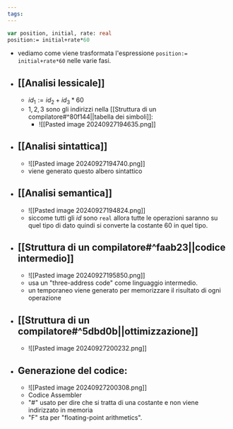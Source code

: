 ```yaml
---
tags:
---
```


```Pascal
var position, initial, rate: real
position:= initial+rate*60
```
- vediamo come viene trasformata l'espressione `position:= initial+rate*60` nelle varie fasi.
- ## [[Analisi lessicale]]
	- $id_{1}:=id_{2}+id_{3}*60$
	- $1,2,3$ sono gli indirizzi nella [[Struttura di un compilatore#^80f144||tabella dei simboli]]:
		- ![[Pasted image 20240927194635.png]]
- ## [[Analisi sintattica]]
	- ![[Pasted image 20240927194740.png]]
	- viene generato questo albero sintattico
- ## [[Analisi semantica]]
	- ![[Pasted image 20240927194824.png]]
	- siccome tutti gli $id$ sono `real` allora tutte le operazioni saranno su quel tipo di dato quindi si converte la costante $60$ in quel tipo.
- ## [[Struttura di un compilatore#^faab23||codice intermedio]]
	- ![[Pasted image 20240927195850.png]]
	- usa un "three-address code" come linguaggio intermedio. 
	- un temporaneo viene generato per memorizzare il risultato di ogni operazione 
- ## [[Struttura di un compilatore#^5dbd0b||ottimizzazione]]
	- ![[Pasted image 20240927200232.png]]
- ## Generazione del codice:
	- ![[Pasted image 20240927200308.png]]
	- Codice Assembler
	- "#" usato per dire che si tratta di una costante e non viene indirizzato in memoria
	- "F" sta per "floating-point arithmetics".